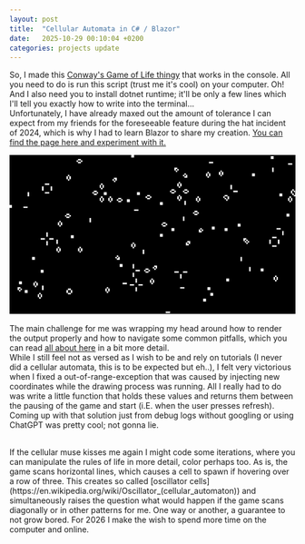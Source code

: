 ```yaml
---
layout: post
title:  "Cellular Automata in C# / Blazor"
date:   2025-10-29 00:10:04 +0200
categories: projects update 
---
```

So, I made this [Conway's Game of Life thingy](https://en.wikipedia.org/wiki/Conway%27s_Game_of_Life) that works in the console. All you need to do is run this script (trust me it's cool) on your computer. Oh! And I also need you to install dotnet runtime; it'll be only a few lines which I'll tell you exactly how to write into the terminal...  
Unfortunately, I have already maxed out the amount of tolerance I can expect from my friends for the foreseeable feature during the hat incident of 2024, which is why I had to learn Blazor to share my creation. [You can find the page here and experiment with it.](https://lemonspurple.github.io/cellularLife_blazor/cellularlife)

[![Game of Life](/images/cellular_581a683bf9a911.gif)](https://lemonspurple.github.io/cellularLife_blazor/cellularlife)

The main challenge for me was wrapping my head around how to render the output properly and how to navigate some common pitfalls, which you can read [all about here](https://lemonspurple.github.io/cellularLife_blazor/) in a bit more detail.  
While I still feel not as versed as I wish to be and rely on tutorials (I never did a cellular automata, this is to be expected but eh..), I felt very victorious when I fixed a out-of-range-exception that was caused by injecting new coordinates while the drawing process was running. All I really had to do was write a little function that holds these values and returns them between the pausing of the game and start (i.E. when the user presses refresh). Coming up with that solution just from debug logs without googling or using ChatGPT was pretty cool; not gonna lie.
  
<br>
If the cellular muse kisses me again I might code some iterations, where you can manipulate the rules of life in more detail, color perhaps too. As is, the game scans horizontal lines, which causes a cell to spawn if hovering over a row of three. This creates so called [oscillator cells](https://en.wikipedia.org/wiki/Oscillator_(cellular_automaton)) and simultaneously raises the question what would happen if the game scans diagonally or in other patterns for me.  
One way or another, a guarantee to not grow bored. For 2026 I make the wish to spend more time on the computer and online. 
